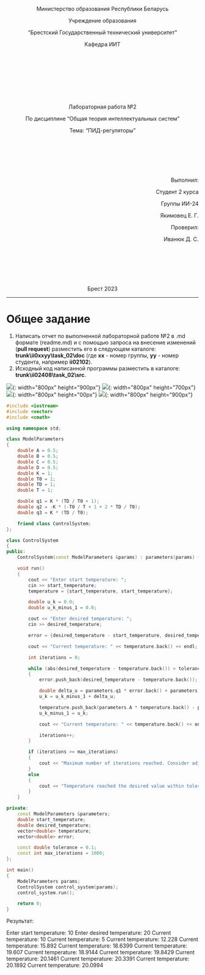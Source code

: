 <p align="center"> Министерство образования Республики Беларусь</p>
<p align="center">Учреждение образования</p>
<p align="center">“Брестский Государственный технический университет”</p>
<p align="center">Кафедра ИИТ</p>
<br><br><br><br><br><br><br>
<p align="center">Лабораторная работа №2</p>
<p align="center">По дисциплине “Общая теория интеллектуальных систем”</p>
<p align="center">Тема: “ПИД-регуляторы”</p>
<br><br><br><br><br>
<p align="right">Выполнил:</p>
<p align="right">Студент 2 курса</p>
<p align="right">Группы ИИ-24</p>
<p align="right">Якимовец Е. Г.</p>
<p align="right">Проверил:</p>
<p align="right">Иванюк Д. С.</p>
<br><br><br><br><br>
<p align="center">Брест 2023</p>

---

# Общее задание

1. Написать отчет по выполненной лабораторной работе №2 в .md формате (readme.md) и с помощью запроса на внесение изменений (**pull request**) разместить его в следующем каталоге: **trunk\ii0xxyy\task_02\doc** (где **xx** - номер группы, **yy** - номер студента, например **ii02102**).
2. Исходный код написанной программы разместить в каталоге: **trunk\ii02408\task_02\src**.

![](1.png){: width="800px" height="900px"}
![](2.png){: width="800px" height="700px"}
![](3.png){: width="800px" height="00px"}
![](4.png){: width="800px" height="900px"}

```c++
#include <iostream>
#include <vector>
#include <cmath>

using namespace std;

class ModelParameters
{
    double A = 0.5;
    double B = 0.5;
    double C = 0.5;
    double D = 0.5;
    double K = 1;
    double T0 = 1;
    double TD = 1;
    double T = 1;

    double q1 = K * (TD / T0 + 1);
    double q2 = -K * (-T0 / T + 1 + 2 * TD / T0);
    double q3 = K * (TD / T0);

    friend class ControlSystem;
};

class ControlSystem
{
public:
    ControlSystem(const ModelParameters &params) : parameters(params) {}

    void run()
    {
        cout << "Enter start temperature: ";
        cin >> start_temperature;
        temperature = {start_temperature, start_temperature};

        double u_k = 0.0;
        double u_k_minus_1 = 0.0;

        cout << "Enter desired temperature: ";
        cin >> desired_temperature;

        error = {desired_temperature - start_temperature, desired_temperature - start_temperature};

        cout << "Current temperature: " << temperature.back() << endl;

        int iterations = 0;

        while (abs(desired_temperature - temperature.back()) > tolerance && iterations < max_iterations)
        {
            error.push_back(desired_temperature - temperature.back());

            double delta_u = parameters.q1 * error.back() + parameters.q2 * error[error.size() - 2] + parameters.q3 * error[error.size() - 3];
            u_k = u_k_minus_1 + delta_u;

            temperature.push_back(parameters.A * temperature.back() - parameters.B * temperature[temperature.size() - 2] + parameters.C * u_k + parameters.D * sin(u_k_minus_1));
            u_k_minus_1 = u_k;

            cout << "Current temperature: " << temperature.back() << endl;

            iterations++;
        }

        if (iterations >= max_iterations)
        {
            cout << "Maximum number of iterations reached. Consider adjusting the parameters." << endl;
        }
        else
        {
            cout << "Temperature reached the desired value within tolerance." << endl;
        }
    }

private:
    const ModelParameters &parameters;
    double start_temperature;
    double desired_temperature;
    vector<double> temperature;
    vector<double> error;

    const double tolerance = 0.1;
    const int max_iterations = 1000;
};

int main()
{
    ModelParameters params;
    ControlSystem control_system(params);
    control_system.run();

    return 0;
}

```

Результат:

Enter start temperature: 10
Enter desired temperature: 20
Current temperature: 10
Current temperature: 5
Current temperature: 12.228
Current temperature: 15.892
Current temperature: 18.6399
Current temperature: 19.607
Current temperature: 18.9144
Current temperature: 19.8429
Current temperature: 20.1461
Current temperature: 20.3391
Current temperature: 20.1892
Current temperature: 20.0994
